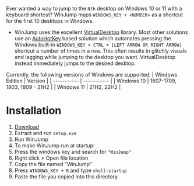 Ever wanted a way to jump to the `Nth` desktop on Windows 10 or 11 with a keyboard shortcut? WinJump maps `WINDOWS_KEY + <NUMBER>` as a shortcut for the first 10 desktops in Windows.

- WinJump uses the excellent [VirtualDesktop](https://github.com/MScholtes/VirtualDesktop) library. Most other solutions use an [AutoHotKey](https://www.autohotkey.com/) based solution which automates pressing the Windows built-in `WINDOWS_KEY + CTRL + [LEFT ARROW OR RIGHT ARROW]` shortcut a number of times in a row. 
This often results in glitchly visuals and lagging while jumping to the desktop you want. VirtualDesktop instead immediately jumps to the desired desktop.

Currently, the following versions of Windows are supported:
| Windows Edition      | Version |
| ----------- | ----------- |
| Windows 10      | 1607-1709, 1803, 1809 - 21H2       |
| Windows 11   | 21H2, 22H2       |

# Installation
1) [Download](https://github.com/widavies/WinJump/releases/download/1.0.0/Release_1_0_0.zip)
2) Extract and run `setup.exe`
3) Run WinJump
4) To make WinJump run at startup:
  1) Press the windows key and search for `"WinJump"`
  2) Right click > Open file location
  3) Copy the file named "WinJump"
  4) Press `WINDOWS_KEY + R` and type `shell:startup`
  5) Paste the file you copied into this directory.
